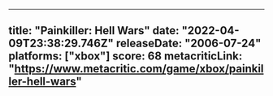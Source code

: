 
---
title: "Painkiller: Hell Wars"
date: "2022-04-09T23:38:29.746Z"
releaseDate: "2006-07-24"
platforms: ["xbox"]
score: 68
metacriticLink: "https://www.metacritic.com/game/xbox/painkiller-hell-wars"
---
